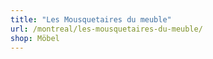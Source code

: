 ```yaml
---
title: "Les Mousquetaires du meuble"
url: /montreal/les-mousquetaires-du-meuble/
shop: Möbel
---
```

